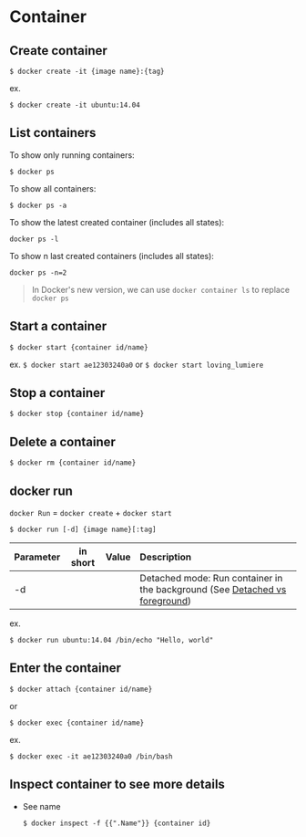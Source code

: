 # Container

## Create container

```
$ docker create -it {image name}:{tag}
```

ex. 
```
$ docker create -it ubuntu:14.04
```

## List containers


To show only running containers:
```
$ docker ps
```

To show all containers:
```
$ docker ps -a
```

To show the latest created container (includes all states):
```
docker ps -l
```

To show n last created containers (includes all states):
```
docker ps -n=2
```

> In Docker's new version, we can use `docker container ls` to replace `docker ps`


## Start a container

```
$ docker start {container id/name}
```

ex.
`$ docker start ae12303240a0` or `$ docker start loving_lumiere`



## Stop a container

```
$ docker stop {container id/name}
```


## Delete a container

```
$ docker rm {container id/name}
```


## docker run

`docker Run` = `docker create` + `docker start`

```
$ docker run [-d] {image name}[:tag] 
```

|        Parameter        | in short | Value | Description |
|:------------------------|:--------:|:-----:|:------------|
| -d |  | | Detached mode: Run container in the background (See [Detached vs foreground](https://docs.docker.com/engine/reference/run/#detached-vs-foreground)) |


ex.
```
$ docker run ubuntu:14.04 /bin/echo "Hello, world"
```

## Enter the container

```
$ docker attach {container id/name}
```

or 

```
$ docker exec {container id/name}
```

ex.
```
$ docker exec -it ae12303240a0 /bin/bash
```


## Inspect container to see more details


- See name

    ```
    $ docker inspect -f {{".Name"}} {container id}
    ```


